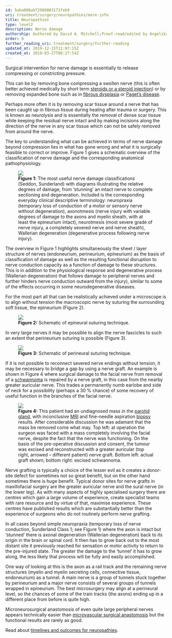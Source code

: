 ```yaml
---
id: 5aba008ab72988003171feb9
uri: treatment/surgery/neuropathies/more-info
title: Neuropathies
type: level2
description: Nerve damage
authorship: Authored by David A. Mitchell;Proof-read/edited by Angelika Sebald
order: 0
further_reading_uri: treatment/surgery/further-reading
updated_at: 2019-12-15T11:07:15Z
created_at: 2018-03-27T08:27:54Z
---
```


<p>Surgical intervention for nerve damage is essentially to
    release compressing or constricting pressure.</p>
<p>This can be by removing bone compressing a swollen nerve
    (this is often better achieved medically by short term
    <a href="/treatment/other/medication/inflammation/detailed">steroids
        or a steroid injection</a>) or by removing expanded
    bone such as in <a href="/diagnosis/a-z/bone-lesion/detailed">fibrous
        dysplasia</a> or <a href="/diagnosis/a-z/bone-lesion/detailed">Paget’s
        disease</a>.</p>
<p>Perhaps more often it is by removing scar tissue around a
    nerve that has been caught up in fibrous tissue during
    healing after trauma or surgery. This is known as
    neurolysis and is essentially the removal of dense scar
    tissue while keeping the residual nerve intact and by
    making incisions along the direction of the nerve in any
    scar tissue which can not be safely removed from around
    the nerve.</p>
<p>The key to understanding what can be achieved in terms of
    nerve damage beyond compression lies in what has gone
    wrong and what it is surgically feasible to correct or
    improve. Figure 1 gives a schematic overview of the
    classification of nerve damage and the corresponding
    anatomical pathophysiology.</p>
<figure><img src="/treatment-surgery-neuropathies-level2-figure1.jpg">
    <figcaption><strong>Figure 1:</strong> The most useful
        nerve damage classifications (Seddon, Sunderland)
        with diagrams illustrating the relative degrees of
        damage, from ‘stunning’ an intact nerve to complete
        sectioning and degeneration. Included is the
        corresponding everyday clinical descriptive
        terminology: neuropraxia (temporary loss of
        conduction of a motor or sensory nerve without
        degeneration), axonotmesis (nerve injury with
        variable degrees of damage to the axons and myelin
        sheath, with at least the epineurium intact),
        neurotmesis (most severe grade of nerve injury, a
        completely severed nerve and nerve sheath),
        Wallerian degeneration (degenerative process
        following nerve injury).</figcaption>
</figure>
<p>The overview in Figure 1 highlights simultaneously the
    sheet / layer structure of nerves (endoneurium,
    perineurium, epineurium) as the basis of classification
    of damage as well as the resulting functional disruption
    to nerve conduction capacity as a function of damage to
    these structures. This is in addition to the
    physiological response and degenerative process
    (Wallerian degeneration) that follows damage to
    peripheral nerves and further hinders nerve conduction
    outward from the injury), similar to some of the effects
    occurring in some neurodegenerative diseases.</p>
<p>For the most part all that can be realistically achieved
    under a microscope is to align without tension the
    macroscopic nerve by suturing the surrounding soft
    tissue, the epineurium (Figure 2).</p>
<figure><img src="/treatment-surgery-neuropathies-level2-figure2.jpg">
    <figcaption><strong>Figure 2:</strong> Schematic of
        epineural suturing technique.</figcaption>
</figure>
<p>In very large nerves it may be possible to align the
    nerve fascicles to such an extent that perineurium
    suturing is possible (Figure 3).  </p>
<figure><img src="/treatment-surgery-neuropathies-level2-figure3.jpg">
    <figcaption><strong>Figure 3:</strong> Schematic of
        perineural suturing technique.</figcaption>
</figure>
<p>If it is not possible to reconnect severed nerve endings
    without tension, it may be necessary to bridge a gap by
    using a nerve graft. An example is shown in Figure 4
    where surgical damage to the facial nerve from removal
    of a <a href="/diagnosis/a-z/tumour/other/more-info">schwannoma</a>
    is repaired by a nerve graft, in this case from the
    nearby greater auricular nerve. This trades a
    permanently numb earlobe and side of neck for a
    possibility (perhaps a 30 % chance) of some recovery of
    useful function in the branches of the facial nerve.</p>
<figure><img src="/treatment-surgery-neuropathies-level2-figure4.jpg">
    <figcaption><strong>Figure 4:</strong> This patient had
        an undiagnosed mass in the <a href="/diagnosis/a-z/salivary-gland-problems/detailed">parotid
            gland</a>, with inconclusive <a href="/diagnosis/tests/mri">MRI</a> and
        fine-needle aspiration <a href="/diagnosis/tests/biopsy">biopsy</a>
        results. After considerable discussion he was
        adamant that the mass be removed come what may. Top
        left: at operation the surgeon was faced with a mass
        completely involving the facial nerve, despite the
        fact that the nerve was functioning. On the basis of
        the pre-operative discussion and consent, the tumour
        was excised and reconstructed with a greater
        auricular (top right, arrowed – different patient)
        nerve graft. Bottom left: actual graft shown; bottom
        right: excised schwannoma.</figcaption>
</figure>
<p>Nerve grafting is typically a choice of the lesser evil
    as it creates a donor-site defect for sometimes not so
    great benefit, but on the other hand sometimes there is
    huge benefit. Typical donor sites for nerve grafts in
    maxillofacial surgery are the greater auricular nerve
    and the sural nerve (in the lower leg). As with many
    aspects of highly specialised surgery there are centres
    which gain a large volume of experience, create
    specialist teams with rare resource and by virtue of
    that, maximise experience. These centres have published
    results which are substantially better than the
    experience of surgeons who do not routinely perform
    nerve grafting.</p>
<p>In all cases beyond simple neuropraxia (temporary loss of
    nerve conduction, Sunderland Class 1; see Figure 1)
    where the axon is intact but ‘stunned’ there is axonal
    degeneration (Wallerian degeneration) back to its origin
    in the brain or spinal cord. It then has to grow back
    out to the most distant site it previously reached for
    sensation or motor activity to return to the pre-injured
    state. The greater the damage to the ‘tunnel’ it has to
    grow along, the less likely that process will be fully
    and easily accomplished.</p>
<p>One way of looking at this is the axon as a rail track
    and the remaining nerve structures (myelin and myelin
    secreting cells, connective tissue, endoneurium) as a
    tunnel. A main nerve is a group of tunnels stuck
    together by perineurium and a major nerve consists of
    several groups of tunnels wrapped in epineurium. The
    best microsurgery may align at a perineural level, so
    the chances of some of the train tracks (the axons)
    ending up in a different place from before is quite
    high.</p>
<p>Microneurosurgical anastomosis of even quite large
    peripheral nerves appears technically easier than <a href="/treatment/surgery/reconstruction">microvascular
        surgical anastomosis</a> but the functional results
    are rarely as good.</p>
<aside>
    <p>Read about <a href="/treatment/timelines/neuropathies">timelines
            and outcomes for neuropathies</a>.</p>
</aside>
